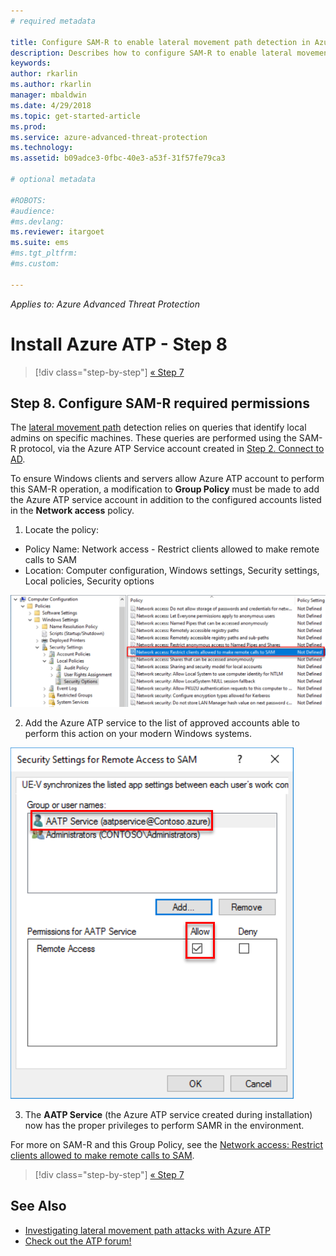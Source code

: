```yaml
---
# required metadata

title: Configure SAM-R to enable lateral movement path detection in Azure ATP | Microsoft Docs
description: Describes how to configure SAM-R to enable lateral movement path detection in Azure ATP
keywords:
author: rkarlin
ms.author: rkarlin
manager: mbaldwin
ms.date: 4/29/2018
ms.topic: get-started-article
ms.prod:
ms.service: azure-advanced-threat-protection
ms.technology:
ms.assetid: b09adce3-0fbc-40e3-a53f-31f57fe79ca3

# optional metadata

#ROBOTS:
#audience:
#ms.devlang:
ms.reviewer: itargoet
ms.suite: ems
#ms.tgt_pltfrm:
#ms.custom:

---
```


*Applies to: Azure Advanced Threat Protection*

# Install Azure ATP - Step 8

>[!div class="step-by-step"]
[« Step 7](install-atp-step7.md)

## Step 8. Configure SAM-R required permissions

The [lateral movement path](use-case-lateral-movement-path.md) detection relies on queries that identify local admins on specific machines. These queries are performed using the SAM-R protocol, via the Azure ATP Service account created in [Step 2. Connect to AD](install-atp-step2.md).
 
To ensure Windows clients and servers allow Azure ATP account to perform this SAM-R operation, a modification to **Group Policy** must be made to add the Azure ATP service account in addition to the configured accounts listed in the **Network access** policy.

1. Locate the policy:

 - Policy Name:	Network access - Restrict clients allowed to make remote calls to SAM
 - Location: Computer configuration, Windows settings, Security settings, Local policies, Security options
  
  ![Locate the policy](./media/samr-policy-location.png)

2. Add the Azure ATP service to the list of approved accounts able to perform this action on your modern Windows systems.
 
  ![Add the service](./media/samr-add-service.png)

3. The **AATP Service** (the Azure ATP service created during installation) now has the proper privileges to perform SAMR in the environment.

For more on SAM-R and this Group Policy, see the [Network access: Restrict clients allowed to make remote calls to SAM](https://docs.microsoft.com/windows/security/threat-protection/security-policy-settings/network-access-restrict-clients-allowed-to-make-remote-sam-calls).


>[!div class="step-by-step"]
[« Step 7](install-atp-step7.md)



## See Also
- [Investigating lateral movement path attacks with Azure ATP](use-case-lateral-movement-path.md)
- [Check out the ATP forum!](https://aka.ms/azureatpcommunity)